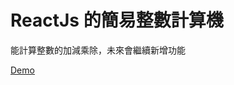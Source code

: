 # ReactJs 的簡易整數計算機

能計算整數的加減乘除，未來會繼續新增功能

[Demo](https://zhenguo27.github.io/ReactSimpleCalculator/)
